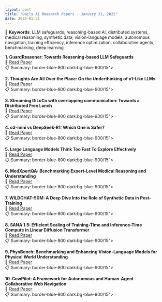 ```yaml
---
layout: post
title: "Daily AI Research Papers - January 31, 2025"
date: 2025-01-31
---
```


**🔑 Keywords**: LLM safeguards, reasoning-based AI, distributed systems, medical reasoning, synthetic data, vision-language models, autonomous navigation, training efficiency, inference optimization, collaborative agents, benchmarking, deep learning

**1. GuardReasoner: Towards Reasoning-based LLM Safeguards**  
🔗 [Read Paper](https://huggingface.co/papers/2501.18492)  
📋 Summary: border-blue-800 dark:bg-blue-900/15">

**2. Thoughts Are All Over the Place: On the Underthinking of o1-Like LLMs**  
🔗 [Read Paper](https://huggingface.co/papers/2501.18585)  
📋 Summary: border-blue-800 dark:bg-blue-900/15">

**3. Streaming DiLoCo with overlapping communication: Towards a Distributed
  Free Lunch**  
🔗 [Read Paper](https://huggingface.co/papers/2501.18512)  
📋 Summary: border-blue-800 dark:bg-blue-900/15">

**4. o3-mini vs DeepSeek-R1: Which One is Safer?**  
🔗 [Read Paper](https://huggingface.co/papers/2501.18438)  
📋 Summary: border-blue-800 dark:bg-blue-900/15">

**5. Large Language Models Think Too Fast To Explore Effectively**  
🔗 [Read Paper](https://huggingface.co/papers/2501.18009)  
📋 Summary: border-blue-800 dark:bg-blue-900/15">

**6. MedXpertQA: Benchmarking Expert-Level Medical Reasoning and
  Understanding**  
🔗 [Read Paper](https://huggingface.co/papers/2501.18362)  
📋 Summary: border-blue-800 dark:bg-blue-900/15">

**7. WILDCHAT-50M: A Deep Dive Into the Role of Synthetic Data in
  Post-Training**  
🔗 [Read Paper](https://huggingface.co/papers/2501.18511)  
📋 Summary: border-blue-800 dark:bg-blue-900/15">

**8. SANA 1.5: Efficient Scaling of Training-Time and Inference-Time Compute
  in Linear Diffusion Transformer**  
🔗 [Read Paper](https://huggingface.co/papers/2501.18427)  
📋 Summary: border-blue-800 dark:bg-blue-900/15">

**9. PhysBench: Benchmarking and Enhancing Vision-Language Models for
  Physical World Understanding**  
🔗 [Read Paper](https://huggingface.co/papers/2501.16411)  
📋 Summary: border-blue-800 dark:bg-blue-900/15">

**10. CowPilot: A Framework for Autonomous and Human-Agent Collaborative Web
  Navigation**  
🔗 [Read Paper](https://huggingface.co/papers/2501.16609)  
📋 Summary: border-blue-800 dark:bg-blue-900/15">

